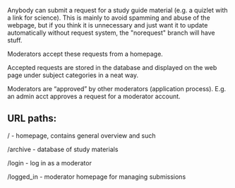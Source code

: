 Anybody can submit a request for a study guide material (e.g. a quizlet with a link for science). This is mainly to avoid spamming and abuse of the webpage, but if you think it is unnecessary and just want it to update automatically without request system, the "norequest" branch will have stuff.

Moderators accept these requests from a homepage. 

Accepted requests are stored in the database and displayed on the web page under subject categories in a neat way.

Moderators are “approved” by other moderators (application process). E.g. an admin acct approves a request for a moderator account. 


## URL paths:

/ - homepage, contains general overview and such


/archive - database of study materials


/login - log in as a moderator


/logged_in - moderator homepage for managing submissions
